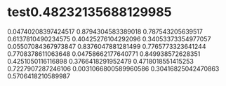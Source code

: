 # test0.48232135688129985
0.04740208397424517
0.8794304583389018
0.787543205639517
0.6137810490234575
0.40425276104292096
0.34053373354977057
0.05507084367973847
0.8376047881281499
0.7765773323641244
0.7708378611063648
0.04758662177640771
0.849938572628351
0.4251050116116898
0.3766418291952479
0.4718018551415253
0.7227907287246106
0.0031066800589960586
0.30416825042470863
0.5706418210589987
